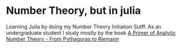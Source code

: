 # Number Theory, but in julia
Learning Julia by doing my Number Theory Initiation Sutff. As an undergraduate student I study mostly by the book [A Primer of Analytic Number Theory - From Pythagoras to Riemann](https://www.cambridge.org/core/books/primer-of-analytic-number-theory/65F3F8B1F36996F60092ED7F655F0CB3)
